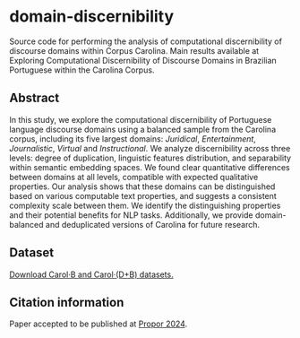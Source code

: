 # domain-discernibility
Source code for performing the analysis of computational discernibility of discourse domains within Corpus Carolina.
Main results available at Exploring Computational Discernibility of Discourse Domains in Brazilian Portuguese within the Carolina Corpus.

## Abstract
In this study, we explore the computational discernibility of Portuguese language discourse domains using a balanced sample from the Carolina corpus,
including its five largest domains: *Juridical*, *Entertainment*, *Journalistic*, *Virtual* and *Instructional*. We analyze discernibility across three levels:
degree of duplication, linguistic features distribution, and separability within semantic embedding spaces.
We found clear quantitative differences between domains at all levels, compatible with expected qualitative properties.
Our analysis shows that these domains can be distinguished based on various computable text properties,
and suggests a consistent complexity scale between them. We identify the distinguishing properties and their potential benefits for NLP tasks.
Additionally, we provide domain-balanced and deduplicated versions of Carolina for future research.

## Dataset
[Download Carol·B and Carol·(D+B) datasets.](https://github.com/marianasturzeneker/SubcorporaCarolina)

## Citation information
Paper accepted to be published at [Propor 2024](https://propor2024.citius.gal/index.php/accepted-papers/).
